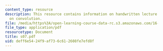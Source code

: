 ```yaml
---
content_type: resource
description: This resource contains information on handwritten lecture notes based
  on convolution.
file: /media/https%3A/open-learning-course-data-rc.s3.amazonaws.com/16-01-unified-engineering-i-ii-iii-iv-fall-2005-spring-2006/deff6e5424f9af736c612608fe7efd8f_s07.pdf
file_type: application/pdf
resourcetype: Document
title: s07.pdf
uid: deff6e54-24f9-af73-6c61-2608fe7efd8f
---
```


